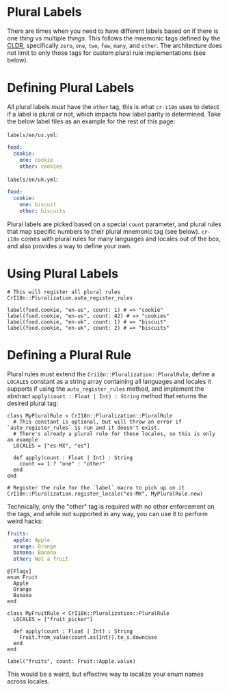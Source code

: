 # Plural Labels

There are times when you need to have different labels based on if there is one _thing_ vs multiple _things_. This follows the mnemonic tags defined by the [CLDR](https://cldr.unicode.org/index/cldr-spec/plural-rules), specifically `zero`, `one`, `two`, `few`, `many`, and `other`.
The architecture does not limit to only those tags for custom plural rule implementations (see below).

# Defining Plural Labels

All plural labels _must_ have the `other` tag, this is what `cr-i18n` uses to detect if a label is plural or not, which impacts how label parity is determined. Take the below label files as an example for the rest of this page:

`labels/en/us.yml`:
```yaml
food:
  cookie:
    one: cookie
    other: cookies
```

`labels/en/uk.yml`:
```yaml
food:
  cookie:
    one: biscuit
    other: biscuits
```

Plural labels are picked based on a special `count` parameter, and plural rules that map specific numbers to their plural mnemonic tag (see below). `cr-i18n` comes with plural rules for many languages and locales out of the box, and also provides a way to define your own.

# Using Plural Labels

```crystal
# This will register all plural rules
CrI18n::Pluralization.auto_register_rules

label(food.cookie, "en-us", count: 1) # => "cookie"
label(food.cookie, "en-us", count: 42) # => "cookies"
label(food.cookie, "en-uk", count: 1) # => "biscuit"
label(food.cookie, "en-uk", count: 2) # => "biscuits"
```

# Defining a Plural Rule

Plural rules must extend the `Cri18n::Pluralization::PluralRule`, define a `LOCALES` constant as a string array containing all languages and locales it supports if using the `auto_register_rules` method, and implement the abstract `apply(count : Float | Int) : String` method that returns the desired plural tag:

```crystal
class MyPluralRule < CrI18n::Pluralization::PluralRule
  # This constant is optional, but will throw an error if `auto_register_rules` is run and it doesn't exist.
  # There's already a plural rule for these locales, so this is only an example
  LOCALES = ["es-MX", "es"]

  def apply(count : Float | Int) : String
    count == 1 ? "one" : "other"
  end
end

# Register the rule for the `label` macro to pick up on it
CrI18n::Pluralization.register_locale("es-MX", MyPluralRule.new)
```

Technically, only the "other" tag is required with no other enforcement on the tags, and while not supported in any way, you can use it to perform weird hacks:

```yaml
fruits:
  apple: Apple
  orange: Orange
  banana: Banana
  other: Not a fruit
```

```crystal
@[Flags]
enum Fruit
  Apple
  Orange
  Banana
end

class MyFruitRule < CrI18n::Pluralization::PluralRule
  LOCALES = ["fruit_picker"]

  def apply(count : Float | Int) : String
    Fruit.from_value(count.as(Int)).to_s.downcase
  end
end

label("fruits", count: Fruit::Apple.value)
```

This would be a weird, but effective way to localize your enum names across locales.